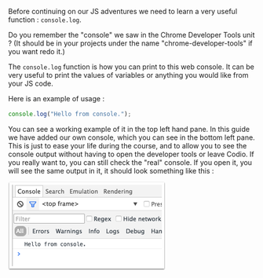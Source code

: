 Before continuing on our JS adventures we need to learn a very useful function : `console.log`.

Do you remember the "console" we saw in the Chrome Developer Tools unit ? (It should be in your projects under the name "chrome-developer-tools" if you want redo it.)

The `console.log` function is how you can print to this web console. It can be very useful to print the values of variables or anything you would like from your JS code.

Here is an example of usage :

```javascript
console.log("Hello from console.");
```

You can see a working example of it in the top left hand pane. In this guide we have added our own console, which you can see in the bottom left pane. This is just to ease your life during the course, and to allow you to see the console output without having to open the developer tools or leave Codio. If you really want to, you can still check the "real" console. If you open it, you will see the same output in it, it should look something like this :

![](.guides/img/console-log.png)